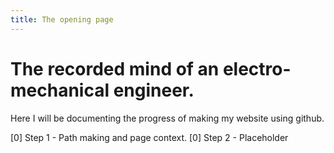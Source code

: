 ```yaml
---
title: The opening page
---
```


#  The recorded mind of an electro-mechanical engineer.

Here I will be documenting the progress of making my website using github.

[0] Step 1 - Path making and page context.
[0] Step 2 - Placeholder
